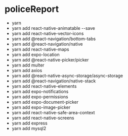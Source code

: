 # policeReport
- yarn
- yarn add react-native-animatable --save
- yarn add react-native-vector-icons
- yarn add @react-navigation/bottom-tabs
- yarn add @react-navigation/native
- yarn add react-native-maps
- yarn add expo-location
- yarn add @react-native-picker/picker
- yarn add multer
- yarn add axios
- yarn add @react-native-async-storage/async-storage
- yarn add @react-navigation/native-stack
- yarn add react-native-elements
- yarn add expo-notifications
- yarn add expo-permissions
- yarn add expo-document-picker
- yarn add expo-image-picker
- yarn add react-native-safe-area-context
- yarn add react-native-screens
- yarn add express
- yarn add mysql2
